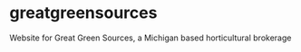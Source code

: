 greatgreensources
=================

Website for Great Green Sources, a Michigan based horticultural brokerage
